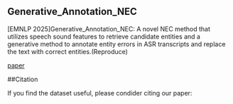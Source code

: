## Generative_Annotation_NEC
[EMNLP 2025]Generative_Annotation_NEC: A novel NEC method that utilizes speech sound features to retrieve candidate entities and a generative method to annotate entity errors in ASR transcripts and replace the text with correct entities.(Reproduce)

[paper](https://arxiv.org/abs/2508.20700)

##Citation

If you find the dataset useful, please condider citing our paper:
